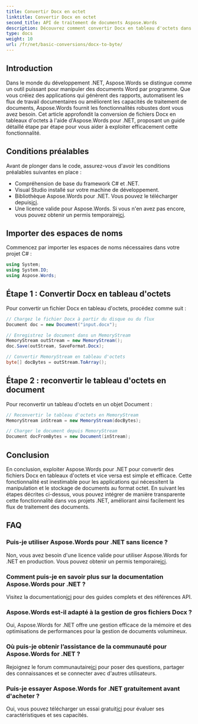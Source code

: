 ```yaml
---
title: Convertir Docx en octet
linktitle: Convertir Docx en octet
second_title: API de traitement de documents Aspose.Words
description: Découvrez comment convertir Docx en tableau d'octets dans .NET à l'aide d'Aspose.Words pour un traitement efficace des documents. Guide étape par étape inclus.
type: docs
weight: 10
url: /fr/net/basic-conversions/docx-to-byte/
---
```

## Introduction

Dans le monde du développement .NET, Aspose.Words se distingue comme un outil puissant pour manipuler des documents Word par programme. Que vous créiez des applications qui génèrent des rapports, automatisent les flux de travail documentaires ou améliorent les capacités de traitement de documents, Aspose.Words fournit les fonctionnalités robustes dont vous avez besoin. Cet article approfondit la conversion de fichiers Docx en tableaux d'octets à l'aide d'Aspose.Words pour .NET, proposant un guide détaillé étape par étape pour vous aider à exploiter efficacement cette fonctionnalité.

## Conditions préalables

Avant de plonger dans le code, assurez-vous d'avoir les conditions préalables suivantes en place :
- Compréhension de base du framework C# et .NET.
- Visual Studio installé sur votre machine de développement.
-  Bibliothèque Aspose.Words pour .NET. Vous pouvez le télécharger depuis[ici](https://releases.aspose.com/words/net/).
-  Une licence valide pour Aspose.Words. Si vous n'en avez pas encore, vous pouvez obtenir un permis temporaire[ici](https://purchase.aspose.com/temporary-license/).

## Importer des espaces de noms

Commencez par importer les espaces de noms nécessaires dans votre projet C# :
```csharp
using System;
using System.IO;
using Aspose.Words;
```

## Étape 1 : Convertir Docx en tableau d'octets

Pour convertir un fichier Docx en tableau d'octets, procédez comme suit :
```csharp
// Chargez le fichier Docx à partir du disque ou du flux
Document doc = new Document("input.docx");

// Enregistrez le document dans un MemoryStream
MemoryStream outStream = new MemoryStream();
doc.Save(outStream, SaveFormat.Docx);

// Convertir MemoryStream en tableau d'octets
byte[] docBytes = outStream.ToArray();
```

## Étape 2 : reconvertir le tableau d'octets en document

Pour reconvertir un tableau d'octets en un objet Document :
```csharp
// Reconvertir le tableau d'octets en MemoryStream
MemoryStream inStream = new MemoryStream(docBytes);

// Charger le document depuis MemoryStream
Document docFromBytes = new Document(inStream);
```

## Conclusion

En conclusion, exploiter Aspose.Words pour .NET pour convertir des fichiers Docx en tableaux d'octets et vice versa est simple et efficace. Cette fonctionnalité est inestimable pour les applications qui nécessitent la manipulation et le stockage de documents au format octet. En suivant les étapes décrites ci-dessus, vous pouvez intégrer de manière transparente cette fonctionnalité dans vos projets .NET, améliorant ainsi facilement les flux de traitement des documents.

## FAQ

### Puis-je utiliser Aspose.Words pour .NET sans licence ?
Non, vous avez besoin d'une licence valide pour utiliser Aspose.Words for .NET en production. Vous pouvez obtenir un permis temporaire[ici](https://purchase.aspose.com/temporary-license/).

### Comment puis-je en savoir plus sur la documentation Aspose.Words pour .NET ?
 Visitez la documentation[ici](https://reference.aspose.com/words/net/) pour des guides complets et des références API.

### Aspose.Words est-il adapté à la gestion de gros fichiers Docx ?
Oui, Aspose.Words for .NET offre une gestion efficace de la mémoire et des optimisations de performances pour la gestion de documents volumineux.

### Où puis-je obtenir l’assistance de la communauté pour Aspose.Words for .NET ?
 Rejoignez le forum communautaire[ici](https://forum.aspose.com/c/words/8) pour poser des questions, partager des connaissances et se connecter avec d'autres utilisateurs.

### Puis-je essayer Aspose.Words for .NET gratuitement avant d'acheter ?
 Oui, vous pouvez télécharger un essai gratuit[ici](https://releases.aspose.com/) pour évaluer ses caractéristiques et ses capacités.
